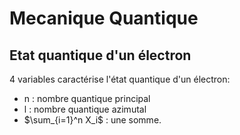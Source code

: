 # Mecanique Quantique

## Etat quantique d'un électron

4 variables caractérise l'état quantique d'un électron:

- n : nombre quantique principal
- l : nombre quantique azimutal
- $\sum_{i=1}^n X_i$ : une somme.
